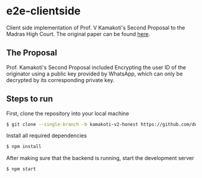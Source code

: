 # e2e-clientside

Client side implementation of Prof. V Kamakoti's Second Proposal to the Madras High Court. The original paper can be found [here](https://ia801009.us.archive.org/24/items/reportofprof.kamakotiinwpnos.20214and20774of2018/Report%20of%20Prof.%20Kamakoti%20in%20WP%20Nos.20214%20and%2020774%20of%202018_text.pdf).

## The Proposal

Prof. Kamakoti's Second Proposal included Encrypting the user ID of the originator using a public key provided by WhatsApp, which can only be decrypted by its corresponding private key.

## Steps to run

First, clone the repository into your local machine

```sh
$ git clone --single-branch -b kamakoti-v2-honest https://github.com/debayanLab/e2e-clientside
```

Install all required dependencies

```sh
$ npm install
```

After making sure that the backend is running, start the development server

```sh
$ npm start
```
